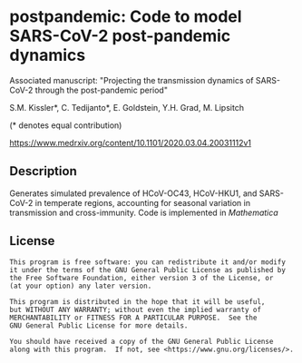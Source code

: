 # postpandemic: Code to model SARS-CoV-2 post-pandemic dynamics

Associated manuscript: "Projecting the transmission dynamics of SARS-CoV-2 through the post-pandemic period"

S.M. Kissler*, C. Tedijanto*, E. Goldstein, Y.H. Grad, M. Lipsitch

(* denotes equal contribution)

https://www.medrxiv.org/content/10.1101/2020.03.04.20031112v1

## Description
Generates simulated prevalence of HCoV-OC43, HCoV-HKU1, and SARS-CoV-2 in temperate regions, accounting for seasonal variation in transmission and cross-immunity. Code is implemented in _Mathematica_ 

## License

    This program is free software: you can redistribute it and/or modify
    it under the terms of the GNU General Public License as published by
    the Free Software Foundation, either version 3 of the License, or
    (at your option) any later version.

    This program is distributed in the hope that it will be useful,
    but WITHOUT ANY WARRANTY; without even the implied warranty of
    MERCHANTABILITY or FITNESS FOR A PARTICULAR PURPOSE.  See the
    GNU General Public License for more details.

    You should have received a copy of the GNU General Public License
    along with this program.  If not, see <https://www.gnu.org/licenses/>.
